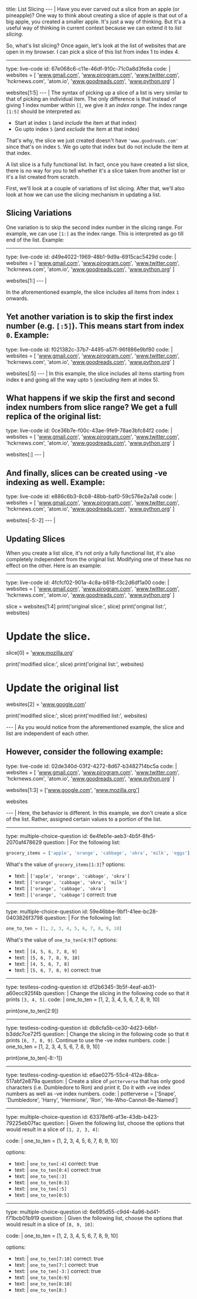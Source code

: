 title: List Slicing
--- |
  Have you ever carved out a slice from an apple (or pineapple)? One way to think about creating a slice of apple is that out of a big apple, you created a smaller apple. It's just a way of thinking. But it's a useful way of thinking in current context because we can extend it to _list slicing_.

  So, what's list slicing? Once again, let's look at the list of websites that are open in my browser. I can pick a slice of this list from index 1 to index 4.

---
type: live-code
id: 67e068c6-c11e-46df-910c-71c0a8d3fe8a
code: |
  websites = [
    'www.gmail.com',
    'www.pirogram.com',
    'www.twitter.com',
    'hckrnews.com',
    'atom.io',
    'www.goodreads.com',
    'www.python.org'
  ]

  websites[1:5]
--- |
  The syntax of picking up a slice of a list is very similar to that of picking an individual item. The only difference is that instead of giving 1 index number within `[]`, we give it an _index range_. The index range `[1:5]` should be interpreted as:
  * Start at index `1` (and _include_ the item at that index)
  * Go upto index `5` (and _exclude_ the item at that index)

  That's why, the slice we just created doesn't have `'www.goodreads.com'` since that's on index `5`. We go upto that index but do not include the item at that index.

  A list slice is a fully functional list. In fact, once you have created a list slice, there is no way for you to tell whether it's a slice taken from another list or it's a list created from scratch.

  First, we'll look at a couple of variations of list slicing. After that, we'll also look at how we can use the slicing mechanism in updating a list.

  ## Slicing Variations

  One variation is to skip the second index number in the slicing range. For example, we can use `[1:]` as the index range. This is interpreted as go till end of the list. Example:

---
type: live-code
id: d49e4022-1969-48b1-9d9a-6915cac5429d
code: |
  websites = [
    'www.gmail.com',
    'www.pirogram.com',
    'www.twitter.com',
    'hckrnews.com',
    'atom.io',
    'www.goodreads.com',
    'www.python.org'
  ]

  websites[1:]
--- |

  In the aforementioned example, the slice includes all items from index `1` onwards.

  Yet another variation is to skip the first index number (e.g. `[:5]`). This means start from index `0`. Example:
---
type: live-code
id: f021382c-37b7-4495-a57f-96f886e9bf80
code: |
  websites = [
    'www.gmail.com',
    'www.pirogram.com',
    'www.twitter.com',
    'hckrnews.com',
    'atom.io',
    'www.goodreads.com',
    'www.python.org'
  ]

  websites[:5]
--- |
  In this example, the slice includes all items starting from index `0` and going all the way upto `5` (_excluding_ item at index 5).

  What happens if we skip the first and second index numbers from slice range? We get a full replica of the original list:
---
type: live-code
id: 0ce36b7e-f00c-43ae-9fe9-78ae3bfc84f2
code: |
  websites = [
    'www.gmail.com',
    'www.pirogram.com',
    'www.twitter.com',
    'hckrnews.com',
    'atom.io',
    'www.goodreads.com',
    'www.python.org'
  ]

  websites[:]
--- |

  And finally, slices can be created using -ve indexing as well. Example:
---
type: live-code
id: e886c6b3-8cb8-48bb-baf0-59c576e2a7a8
code: |
  websites = [
    'www.gmail.com',
    'www.pirogram.com',
    'www.twitter.com',
    'hckrnews.com',
    'atom.io',
    'www.goodreads.com',
    'www.python.org'
  ]

  websites[-5:-2]
--- |

  ## Updating Slices

  When you create a list slice, it's not only a fully functional list, it's also completely independent from the original list. Modifying one of these has no effect on the other. Here is an example:

---
type: live-code
id: 4fcfcf02-901a-4c8a-b618-f3c2d6df1a00
code: |
  websites = [
    'www.gmail.com',
    'www.pirogram.com',
    'www.twitter.com',
    'hckrnews.com',
    'atom.io',
    'www.goodreads.com',
    'www.python.org'
  ]

  slice = websites[1:4]
  print('original slice:', slice)
  print('original list:', websites)

  # Update the slice.
  slice[0] = 'www.mozilla.org'

  print('modified slice:', slice)
  print('original list:', websites)

  # Update the original list
  websites[2] = 'www.google.com'

  print('modified slice:', slice)
  print('modified list:', websites)  

--- |
  As you would notice from the aforementioned example, the slice and list are independent of each other.

  However, consider the following example:
---
type: live-code
id: 02de340d-03f2-4272-8d67-b3482714bc5a
code: |
  websites = [
    'www.gmail.com',
    'www.pirogram.com',
    'www.twitter.com',
    'hckrnews.com',
    'atom.io',
    'www.goodreads.com',
    'www.python.org'
  ]

  websites[1:3] = ['www.google.com', 'www.mozilla.org']

  websites

--- |
  Here, the behavior is different. In this example, we don't create a slice of the list. Rather, assigned certain values to a portion of the list.

---
type: multiple-choice-question
id: 6e4feb1e-aeb3-4b5f-8fe5-2070af478629
question: |
  For the following list:

  ```python
  grocery_items = ['apple', 'orange', 'cabbage', 'okra', 'milk', 'eggs']
  ```

  What's the value of `grocery_items[1:3]`?
options:
  - text: |
      `['apple', 'orange', 'cabbage', 'okra']`
  - text: |
      `['orange', 'cabbage', 'okra', 'milk']`
  - text: |
      `['orange', 'cabbage', 'okra']`
  - text: |
      `['orange', 'cabbage']`
    correct: true

---
type: multiple-choice-question
id: 59e46bbe-9bf1-41ee-bc28-0403826f3798
question: |
  For the following list:

  ```python
  one_to_ten = [1, 2, 3, 4, 5, 6, 7, 8, 9, 10]
  ```

  What's the value of `one_to_ten[4:9]`?
options:
  - text: |
      `[4, 5, 6, 7, 8, 9]`
  - text: |
      `[5, 6, 7, 8, 9, 10]`
  - text: |
      `[4, 5, 6, 7, 8]`
  - text: |
      `[5, 6, 7, 8, 9]`
    correct: true

---
type: testless-coding-question
id: d12b6345-3b5f-4eaf-ab31-a60ecc925f4b
question: |
  Change the slicing in the following code so that it prints `[3, 4, 5]`.
code: |
  one_to_ten = [1, 2, 3, 4, 5, 6, 7, 8, 9, 10]

  print(one_to_ten[2:9])

---
type: testless-coding-question
id: db8cfa5b-ce30-4d23-b6bf-b3ddc7ce72f5
question: |
  Change the slicing in the following code so that it prints `[6, 7, 8, 9]`. Continue to use the -ve index numbers.
code: |
  one_to_ten = [1, 2, 3, 4, 5, 6, 7, 8, 9, 10]

  print(one_to_ten[-8:-1])

---
type: testless-coding-question
id: e6ae0275-55c4-412a-88ca-517abf2e879a
question: |
  Create a slice of `potterverse` that has only good characters (i.e. Dumbledore to Ron) and print it. Do it with +ve index numbers as well as -ve index numbers.
code: |
  potterverse = ['Snape', 'Dumbledore', 'Harry', 'Hermione', 'Ron', 'He-Who-Cannot-Be-Named']

---
type: multiple-choice-question
id: 63378ef6-af3e-43db-b423-79225eb07fac
question: |
  Given the following list, choose the options that would result in a slice of `[1, 2, 3, 4]`:

code: |
  one_to_ten = [1, 2, 3, 4, 5, 6, 7, 8, 9, 10]

options:
  - text: |
      `one_to_ten[:4]`
    correct: true
  - text: |
      `one_to_ten[0:4]`
    correct: true
  - text: |
      `one_to_ten[:3]`
  - text: |
      `one_to_ten[0:3]`
  - text: |
      `one_to_ten[:5]`
  - text: |
      `one_to_ten[0:5]`

---
type: multiple-choice-question
id: 6e695d55-c9d4-4a96-bd41-f71bcb01b919
question: |
  Given the following list, choose the options that would result in a slice of `[8, 9, 10]`:

code: |
  one_to_ten = [1, 2, 3, 4, 5, 6, 7, 8, 9, 10]

options:
  - text: |
      `one_to_ten[7:10]`
    correct: true
  - text: |
      `one_to_ten[7:]`
    correct: true
  - text: |
      `one_to_ten[-3:]`
    correct: true
  - text: |
      `one_to_ten[6:9]`
  - text: |
      `one_to_ten[8:10]`
  - text: |
      `one_to_ten[8:]`
